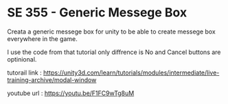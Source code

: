 # SE 355 - Generic Messege Box 
Creata a generic messege box for unity to be able to create messege box everywhere in the game.

I use the code from that tutorial only diffrence is No and Cancel buttons are optinional.

tutorail link : https://unity3d.com/learn/tutorials/modules/intermediate/live-training-archive/modal-window


youtube url : https://youtu.be/F1FC9wTg8uM
